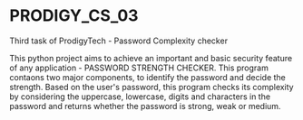 # PRODIGY_CS_03
Third task of ProdigyTech - Password Complexity checker

This python project aims to achieve an important and basic security feature of any application - PASSWORD STRENGTH CHECKER.
This program contaons two major components, to identify the password and decide the strength.
Based on the user's password, this program checks its complexity by considering the uppercase, lowercase, digits and characters in the password and returns whether the password is strong, weak or medium.
